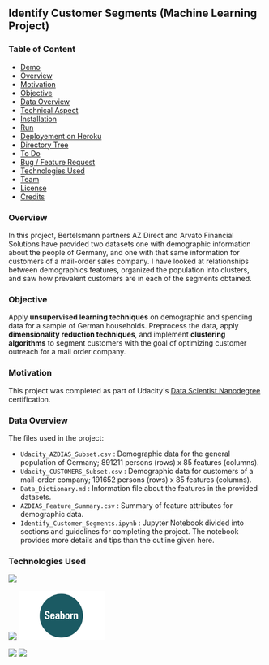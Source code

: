 ##  Identify Customer Segments (Machine Learning Project)

### Table of Content
  * [Demo](#demo)
  * [Overview](#overview)
  * [Motivation](#motivation)
  * [Objective](#objective) 
  * [Data Overview](#data-overview) 
  * [Technical Aspect](#technical-aspect)
  * [Installation](#installation)
  * [Run](#run)
  * [Deployement on Heroku](#deployement-on-heroku)
  * [Directory Tree](#directory-tree)
  * [To Do](#to-do)
  * [Bug / Feature Request](#bug---feature-request)
  * [Technologies Used](#technologies-used)
  * [Team](#team)
  * [License](#license)
  * [Credits](#credits)

### Overview 
In this project, Bertelsmann partners AZ Direct and Arvato Financial Solutions have provided two datasets one with demographic information about the people of Germany, and one with that same information for customers of a mail-order sales company. I have looked at relationships between demographics features, organized the population into clusters, and saw how prevalent customers are in each of the segments obtained. 

### Objective 
Apply **unsupervised learning techniques** on demographic and spending data for a sample of German households. Preprocess the data, apply **dimensionality reduction techniques**, and implement **clustering algorithms** to segment customers with the goal of optimizing customer outreach for a mail order company. 

### Motivation 
This project was completed as part of Udacity's [Data Scientist Nanodegree](https://eu.udacity.com/course/data-scientist-nanodegree--nd025) certification. 

### Data Overview 
The files used in the project:

-   `Udacity_AZDIAS_Subset.csv`  : Demographic data for the general population of Germany; 891211 persons (rows) x 85 features (columns).
-   `Udacity_CUSTOMERS_Subset.csv`  : Demographic data for customers of a mail-order company; 191652 persons (rows) x 85 features (columns).
-   `Data_Dictionary.md`  : Information file about the features in the provided datasets.
-   `AZDIAS_Feature_Summary.csv`  : Summary of feature attributes for demographic data.
-   `Identify_Customer_Segments.ipynb`  : Jupyter Notebook divided into sections and guidelines for completing the project. The notebook provides more details and tips than the outline given here.

### Technologies Used  
![](https://forthebadge.com/images/badges/made-with-python.svg)

[<img target="_blank" src="https://github.com/scikit-learn/scikit-learn/blob/master/doc/logos/scikit-learn-logo-small.png">](https://github.com/scikit-learn/)
<img target="_blank" src="https://github.com/ditikrushna/IDENTIFY-CUSTOMER-SEGMENTS/blob/master/Resource/Seaborn.jpg" width=170> 


<img target="_blank" src="[https://github.com/ditikrushna/IDENTIFY-CUSTOMER-SEGMENTS/blob/master/Resource/matplotlib.png](https://github.com/ditikrushna/IDENTIFY-CUSTOMER-SEGMENTS/blob/master/Resource/matplotlib.png)" width=170> 
<img target="_blank" src="[https://github.com/ditikrushna/IDENTIFY-CUSTOMER-SEGMENTS/blob/master/Resource/numpy.png](https://github.com/ditikrushna/IDENTIFY-CUSTOMER-SEGMENTS/blob/master/Resource/numpy.png)" width=170>  
